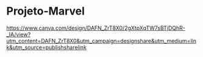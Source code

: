 # Projeto-Marvel
https://www.canva.com/design/DAFN_ZrT8X0/2gXtpXqTW7sBTjDQhR-_IA/view?utm_content=DAFN_ZrT8X0&utm_campaign=designshare&utm_medium=link&utm_source=publishsharelink

